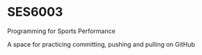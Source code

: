 # SES6003
Programming for Sports Performance

A space for practicing committing, pushing and pulling on GitHub
